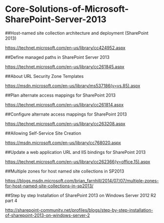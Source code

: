 # Core-Solutions-of-Microsoft-SharePoint-Server-2013

##Host-named site collection architecture and deployment (SharePoint 2013)

https://technet.microsoft.com/en-us/library/cc424952.aspx

##Define managed paths in SharePoint Server 2013

https://technet.microsoft.com/en-us/library/cc261845.aspx

##About URL Security Zone Templates

https://msdn.microsoft.com/en-us/library/ms537186(v=vs.85).aspx

##Plan alternate access mappings for SharePoint 2013

https://technet.microsoft.com/en-us/library/cc261814.aspx

##Configure alternate access mappings for SharePoint 2013

https://technet.microsoft.com/en-us/library/cc263208.aspx

##Allowing Self-Service Site Creation

https://msdn.microsoft.com/en-us/library/cc768020.aspx

##Update a web application URL and IIS bindings for SharePoint 2013

https://technet.microsoft.com/en-us/library/cc262366(v=office.15).aspx

##Multiple zones for host named site collections in SP2013

https://blogs.msdn.microsoft.com/brian_farnhill/2014/07/07/multiple-zones-for-host-named-site-collections-in-sp2013/

##Step by step Installation of SharePoint 2013 on Windows Server 2012 R2 part 4

http://sharepoint-community.net/profiles/blogs/step-by-step-installation-of-sharepoint-2013-on-windows-server-2
